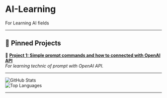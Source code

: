 # AI-Learning
For Learning AI fields

---

## 📌 Pinned Projects
🔹 **[Project 1: Simple prompt commands and how to connected with OpenAI API](https://github.com/teerayuthton/AI-Learning/tree/main/prompt_commands)**  
_For learning technic of prompt with OpenAI API._

---

![GitHub Stats](https://github-readme-stats.vercel.app/api?username=teerayuthton&show_icons=true&theme=radical)  
![Top Languages](https://github-readme-stats.vercel.app/api/top-langs/?username=teerayuthton&layout=compact&theme=radical)

---
